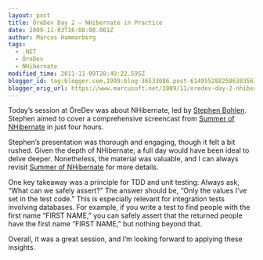 ```yaml
---
layout: post
title: ÖreDev Day 2 – NHibernate in Practice
date: 2009-11-03T16:00:00.001Z
author: Marcus Hammarberg
tags:
  - .NET
  - ÖreDev
  - NHibernate
modified_time: 2011-11-09T20:49:22.595Z
blogger_id: tag:blogger.com,1999:blog-36533086.post-6149552882586383561
blogger_orig_url: https://www.marcusoft.net/2009/11/oredev-day-2-nhibernate-in-practice.html
---
```


Today’s session at ÖreDev was about NHibernate, led by [Stephen Bohlen](http://unhandled-exceptions.com/blog/index.php/about/). Stephen aimed to cover a comprehensive screencast from [Summer of NHibernate](http://www.summerofnhibernate.com) in just four hours.

Stephen’s presentation was thorough and engaging, though it felt a bit rushed. Given the depth of NHibernate, a full day would have been ideal to delve deeper. Nonetheless, the material was valuable, and I can always revisit [Summer of NHibernate](http://www.summerofnhibernate.com) for more details.

One key takeaway was a principle for TDD and unit testing: Always ask, “What can we safely assert?” The answer should be, “Only the values I’ve set in the test code.” This is especially relevant for integration tests involving databases. For example, if you write a test to find people with the first name “FIRST NAME,” you can safely assert that the returned people have the first name “FIRST NAME,” but nothing beyond that.

Overall, it was a great session, and I’m looking forward to applying these insights.
